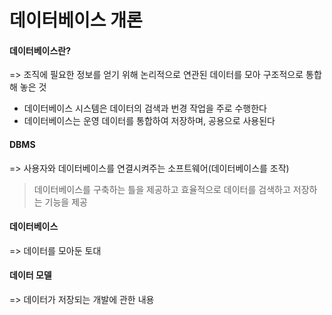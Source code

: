 # 데이터베이스 개론

#### 데이터베이스란?

=> 조직에 필요한 정보를 얻기 위해 논리적으로 연관된 데이터를 모아 구조적으로 통합해 놓은 것 

* 데이터베이스 시스템은 데이터의 검색과 번경 작업을 주로 수행한다
* 데이터베이스는 운영 데이터를 통합하여 저장하며, 공용으로 사용된다 



#### DBMS

=> 사용자와 데이터베이스를 연결시켜주는 소프트웨어(데이터베이스를 조작)

> 데이터베이스를 구축하는 틀을 제공하고 효율적으로 데이터를 검색하고 저장하는 기능을 제공



#### 데이터베이스

=> 데이터를 모아둔 토대



#### 데이터 모델

=> 데이터가 저장되는 개발에 관한 내용